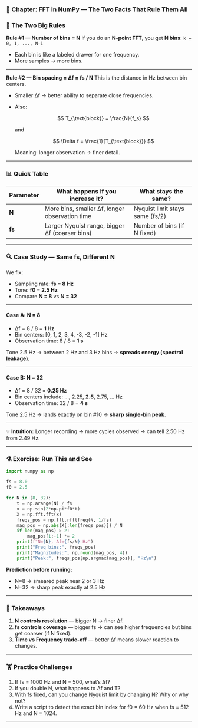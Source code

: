 
### 📖 Chapter: FFT in NumPy — The Two Facts That Rule Them All

### 🧠 The Two Big Rules

**Rule #1 — Number of bins = N**
If you do an **N-point FFT**, you get **N bins**:
`k = 0, 1, ..., N-1`

* Each bin is like a labeled drawer for one frequency.
* More samples → more bins.

---

**Rule #2 — Bin spacing = Δf = fs / N**
This is the distance in Hz between bin centers.

* Smaller Δf → better ability to separate close frequencies.
* Also:

  $$
  T_{\text{block}} = \frac{N}{f_s}
  $$

  and

  $$
  \Delta f = \frac{1}{T_{\text{block}}}
  $$

  Meaning: longer observation → finer detail.

---

### 📊 Quick Table

| **Parameter** | **What happens if you increase it?**           | **What stays the same?**        |
| ------------- | ---------------------------------------------- | ------------------------------- |
| **N**         | More bins, smaller Δf, longer observation time | Nyquist limit stays same (fs/2) |
| **fs**        | Larger Nyquist range, bigger Δf (coarser bins) | Number of bins (if N fixed)     |

---

### 🔍 Case Study — Same fs, Different N

We fix:

* Sampling rate: **fs = 8 Hz**
* Tone: **f0 = 2.5 Hz**
* Compare **N = 8** vs **N = 32**

---

#### **Case A: N = 8**

* Δf = 8 / 8 = **1 Hz**
* Bin centers: \[0, 1, 2, 3, 4, -3, -2, -1] Hz
* Observation time: 8 / 8 = **1 s**

Tone 2.5 Hz → between 2 Hz and 3 Hz bins → **spreads energy (spectral leakage)**.

---

#### **Case B: N = 32**

* Δf = 8 / 32 = **0.25 Hz**
* Bin centers include: ..., 2.25, **2.5**, 2.75, ... Hz
* Observation time: 32 / 8 = **4 s**

Tone 2.5 Hz → lands exactly on bin #10 → **sharp single-bin peak**.

---

💡 **Intuition:**
Longer recording → more cycles observed → can tell 2.50 Hz from 2.49 Hz.

---

### ⚗️ Exercise: Run This and See

```python
import numpy as np

fs = 8.0
f0 = 2.5

for N in (8, 32):
    t = np.arange(N) / fs
    x = np.sin(2*np.pi*f0*t)
    X = np.fft.fft(x)
    freqs_pos = np.fft.rfftfreq(N, 1/fs)
    mag_pos = np.abs(X[:len(freqs_pos)]) / N
    if len(mag_pos) > 2:
        mag_pos[1:-1] *= 2
    print(f"N={N}, Δf={fs/N} Hz")
    print("Freq bins:", freqs_pos)
    print("Magnitudes:", np.round(mag_pos, 4))
    print("Peak:", freqs_pos[np.argmax(mag_pos)], "Hz\n")
```

**Prediction before running:**

* N=8 → smeared peak near 2 or 3 Hz
* N=32 → sharp peak exactly at 2.5 Hz

---

### 🎯 Takeaways

1. **N controls resolution** — bigger N → finer Δf.
2. **fs controls coverage** — bigger fs → can see higher frequencies but bins get coarser (if N fixed).
3. **Time vs Frequency trade-off** — better Δf means slower reaction to changes.

---

### 🏋️ Practice Challenges

1. If fs = 1000 Hz and N = 500, what’s Δf?
2. If you double N, what happens to Δf and T?
3. With fs fixed, can you change Nyquist limit by changing N? Why or why not?
4. Write a script to detect the exact bin index for f0 = 60 Hz when fs = 512 Hz and N = 1024.

---

